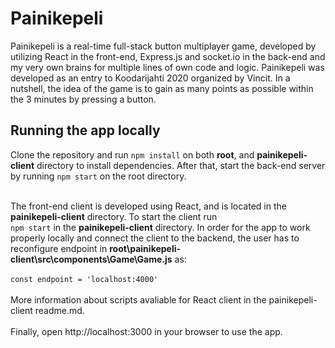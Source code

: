 # Painikepeli
Painikepeli is a real-time full-stack button multiplayer game, developed by utilizing React in the front-end, Express.js and socket.io in the back-end and my very own brains for multiple lines of own code and logic. Painikepeli was developed as an entry to Koodarijahti 2020 organized by Vincit. In a nutshell, the idea of the game is to gain as many points as possible within the 3 minutes by pressing a button.

## Running the app locally

Clone the repository and run ```npm install``` on both **root**, and **painikepeli-client** directory to install dependencies. After that, start the back-end server by running ```npm start``` on the root directory.<br><br>

The front-end client is developed using React, and is located in the **painikepeli-client** directory. To start the client run<br> ```npm start``` in the **painikepeli-client** directory. In order for the app to work properly locally and connect the client to the backend, the user has to reconfigure endpoint in **root\painikepeli-client\src\components\Game\Game.js** as:<br><br>```const endpoint = 'localhost:4000' ```<br><br>
More information about scripts avaliable for React client in the painikepeli-client readme.md.<br><br>
Finally, open http://localhost:3000 in your browser to use the app.
